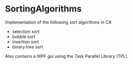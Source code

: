 SortingAlgorithms
=================

Implementation of the following sort algorithms in C#. 
 - selection sort
 - bubble sort
 - insertion sort
 - binary tree sort
 
Also contains a WPF gui using the Task Parallel Library (TPL).
